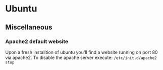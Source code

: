 # Ubuntu



## Miscellaneous

### Apache2 default website

Upon a fresh installtion of ubuntu you'll find a website running on port 80 via apache2. To disable the apache server execute: `/etc/init.d/apache2 stop`
